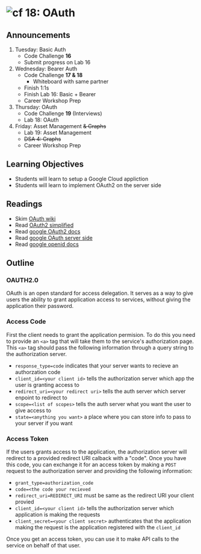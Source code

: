 # ![cf](http://i.imgur.com/7v5ASc8.png) 18: OAuth

## Announcements

1. Tuesday: Basic Auth
   * Code Challenge **16**
   * Submit progress on Lab 16
2. Wednesday: Bearer Auth
   * Code Challenge **17 & 18**
     * Whiteboard with same partner
   * Finish 1:1s
   * Finish Lab 16: Basic + Bearer
   * Career Workshop Prep
3. Thursday: OAuth
   * Code Challenge **19** (Interviews)
   * Lab 18: OAuth
4. Friday: Asset Management <del>&amp; Graphs</del>
   * Lab 19: Asset Management
   * <del>DSA 4: Graphs</del>
   * Career Workshop Prep

## Learning Objectives

* Students will learn to setup a Google Cloud appliction
* Students will learn to implement OAuth2 on the server side

## Readings

* Skim [OAuth wiki](https://en.wikipedia.org/wiki/OAuth)
* Read [OAuth2 simplified](https://aaronparecki.com/oauth-2-simplified/)
* Read [google OAuth2 docs](https://developers.google.com/identity/protocols/OAuth2)
* Read [google OAuth server side](https://developers.google.com/identity/protocols/OAuth2WebServer)
* Read [google openid docs](https://developers.google.com/identity/protocols/OpenIDConnect)

## Outline

### OAUTH2.0

OAuth is an open standard for access delegation. It serves as a way to give users the ability to grant application access to services, without giving the application their password.

### Access Code

First the client needs to grant the application permision. To do this you need to provide an `<a>` tag that will take them to the service's authorization page. This `<a>` tag should pass the following information through a query string to the authorization server.

* `response_type=code` indicates that your server wants to recieve an authorzation code
* `client_id=<your client id>` tells the authorization server which app the user is granting access to
* `redirect_uri=<your redirect uri>` tells the auth server which server enpoint to redirect to
* `scope=<list of scopes>` tells the auth server what you want the user to give access to
* `state=<anything you want>` a place where you can store info to pass to your server if you want

### Access Token

If the users grants access to the application, the authorization server will redirect to a provided redirect URI calback with a "code". Once you have this code, you can exchange it for an access token by making a `POST` request to the authorization server and providing the following information:

* `grant_type=authorization_code`
* `code=<the code your recieved`
* `redirect_uri=REDIRECT_URI` must be same as the redirect URI your client provied
* `client_id=<your client id>` tells the authorization server which application is making the requests
* `client_secret=<your client secret>` authenticates that the application making the request is the application registered with the `client_id`

Once you get an access token, you can use it to make API calls to the service on behalf of that user.
